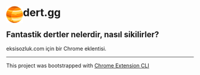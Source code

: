 # <img src="public/icons/icon_48.png" width="45" align="left"> dert.gg

## Fantastik dertler nelerdir, nasıl sikilirler?

eksisozluk.com için bir Chrome eklentisi.

---

This project was bootstrapped with [Chrome Extension CLI](https://github.com/dutiyesh/chrome-extension-cli)

